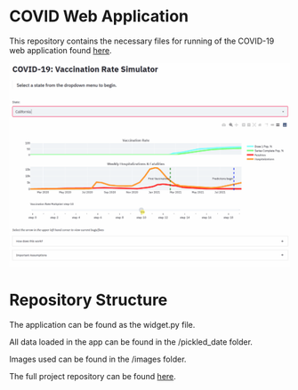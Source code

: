 # COVID Web Application

This repository contains the necessary files for running of the COVID-19 web application found [here](https://covidmodellingproject.weebly.com/).

![app_example.gif](https://github.com/ismizu/covid_web_app/blob/main/images/app_example.gif)

# Repository Structure

The application can be found as the widget.py file.

All data loaded in the app can be found in the /pickled_date folder.

Images used can be found in the /images folder.

The full project repository can be found [here](https://github.com/ismizu/Time_Series_Modeling_Covid_Vax).
